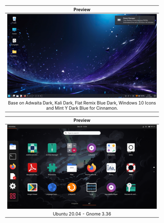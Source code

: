 
| Preview |
|-|
| ![](Screenshot0.png) |
| <div align="center"> Base on Adwaita Dark, Kali Dark, Flat Remix Blue Dark, Windows 10 Icons and Mint Y Dark Blue for Cinnamon.</div> |

| Preview |
|-|
| ![](Screenshot1.png) |
| <div align="center"> Ubuntu 20.04 - Gnome 3.36</div> |
